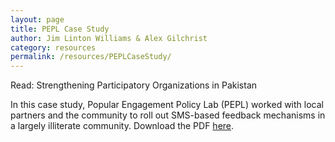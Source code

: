 ```yaml
---
layout: page
title: PEPL Case Study
author: Jim Linton Williams & Alex Gilchrist
category: resources
permalink: /resources/PEPLCaseStudy/
---
```

Read: Strengthening Participatory Organizations in Pakistan

In this case study, Popular Engagement Policy Lab (PEPL) worked with local partners and the community to roll out SMS-based feedback mechanisms in a largely illiterate community. Download the PDF [here](http://simlab.org/resources/coursem4cso/files/Guide%20to%20SMS%20Engagement%20in%20Pakistan_PEPL.pdf/).
